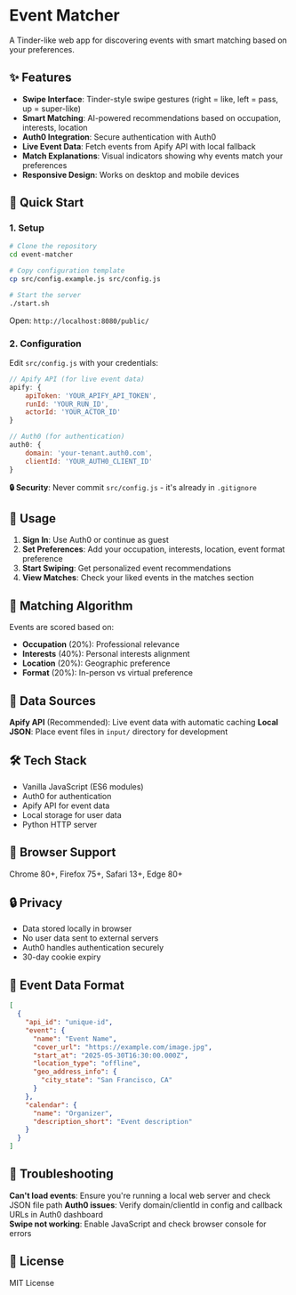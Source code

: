 # Event Matcher

A Tinder-like web app for discovering events with smart matching based on your preferences.

## ✨ Features

- **Swipe Interface**: Tinder-style swipe gestures (right = like, left = pass, up = super-like)
- **Smart Matching**: AI-powered recommendations based on occupation, interests, location
- **Auth0 Integration**: Secure authentication with Auth0
- **Live Event Data**: Fetch events from Apify API with local fallback
- **Match Explanations**: Visual indicators showing why events match your preferences
- **Responsive Design**: Works on desktop and mobile devices

## 🚀 Quick Start

### 1. Setup

```bash
# Clone the repository
cd event-matcher

# Copy configuration template
cp src/config.example.js src/config.js

# Start the server
./start.sh
```

Open: `http://localhost:8080/public/`

### 2. Configuration

Edit `src/config.js` with your credentials:

```javascript
// Apify API (for live event data)
apify: {
    apiToken: 'YOUR_APIFY_API_TOKEN',
    runId: 'YOUR_RUN_ID', 
    actorId: 'YOUR_ACTOR_ID'
}

// Auth0 (for authentication)
auth0: {
    domain: 'your-tenant.auth0.com',
    clientId: 'YOUR_AUTH0_CLIENT_ID'
}
```

**🔒 Security**: Never commit `src/config.js` - it's already in `.gitignore`

## 📖 Usage

1. **Sign In**: Use Auth0 or continue as guest
2. **Set Preferences**: Add your occupation, interests, location, event format preference
3. **Start Swiping**: Get personalized event recommendations
4. **View Matches**: Check your liked events in the matches section

## 🎯 Matching Algorithm

Events are scored based on:
- **Occupation** (20%): Professional relevance
- **Interests** (40%): Personal interests alignment  
- **Location** (20%): Geographic preference
- **Format** (20%): In-person vs virtual preference

## 🔧 Data Sources

**Apify API** (Recommended): Live event data with automatic caching
**Local JSON**: Place event files in `input/` directory for development

## 🛠️ Tech Stack

- Vanilla JavaScript (ES6 modules)
- Auth0 for authentication
- Apify API for event data
- Local storage for user data
- Python HTTP server

## 📱 Browser Support

Chrome 80+, Firefox 75+, Safari 13+, Edge 80+

## 🔒 Privacy

- Data stored locally in browser
- No user data sent to external servers
- Auth0 handles authentication securely
- 30-day cookie expiry

## 📝 Event Data Format

```json
[
  {
    "api_id": "unique-id",
    "event": {
      "name": "Event Name",
      "cover_url": "https://example.com/image.jpg",
      "start_at": "2025-05-30T16:30:00.000Z",
      "location_type": "offline",
      "geo_address_info": {
        "city_state": "San Francisco, CA"
      }
    },
    "calendar": {
      "name": "Organizer",
      "description_short": "Event description"
    }
  }
]
```

## 🐛 Troubleshooting

**Can't load events**: Ensure you're running a local web server and check JSON file path
**Auth0 issues**: Verify domain/clientId in config and callback URLs in Auth0 dashboard  
**Swipe not working**: Enable JavaScript and check browser console for errors

## 📄 License

MIT License 